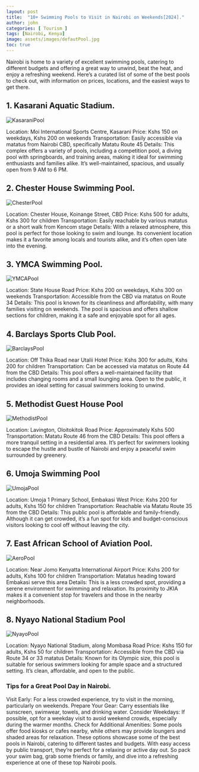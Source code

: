 ```yaml
---
layout: post
title:  "10+ Swimming Pools to Visit in Nairobi on Weekends[2024]."
author: john
categories: [ Tourism ]
tags: [Nairobi, Kenya]
image: assets/images/defautPool.jpg
toc: true
---
```

Nairobi is home to a variety of excellent swimming pools, catering to different budgets and offering a great way to unwind, beat the heat, and enjoy a refreshing weekend. Here’s a curated list of some of the best pools to check out, with information on prices, locations, and the easiest ways to get there.

<h2 id="kasarani-aquatic-stadium">1. Kasarani Aquatic Stadium.</h2>

<img src="../assets/images/KasaraniPool.jpg" alt="KasaraniPool">

Location: Moi International Sports Centre, Kasarani
Price: Kshs 150 on weekdays, Kshs 200 on weekends
Transportation: Easily accessible via matatus from Nairobi CBD, specifically Matatu Route 45
Details: This complex offers a variety of pools, including a competition pool, a diving pool with springboards, and training areas, making it ideal for swimming enthusiasts and families alike. It’s well-maintained, spacious, and usually open from 9 AM to 6 PM.

<h2 id="chester-house-swimming-pool">2. Chester House Swimming Pool.</h2>

<img src="../assets/images/ChesterPool.jfif" alt="ChesterPool">

Location: Chester House, Koinange Street, CBD
Price: Kshs 500 for adults, Kshs 300 for children
Transportation: Easily reachable by various matatus or a short walk from Kencom stage
Details: With a relaxed atmosphere, this pool is perfect for those looking to swim and lounge. Its convenient location makes it a favorite among locals and tourists alike, and it’s often open late into the evening.

<h2 id="ymca-swimming-pool">3. YMCA Swimming Pool.</h2>

<img src="../assets/images/YMCAPool.jfif" alt="YMCAPool">

Location: State House Road
Price: Kshs 200 on weekdays, Kshs 300 on weekends
Transportation: Accessible from the CBD via matatus on Route 34
Details: This pool is known for its cleanliness and affordability, with many families visiting on weekends. The pool is spacious and offers shallow sections for children, making it a safe and enjoyable spot for all ages.

<h2 id="barclays-sports-club-pool">4. Barclays Sports Club Pool.</h2>

<img src="../assets/images/BarclaysPool.jfif" alt="BarclaysPool">

Location: Off Thika Road near Utalii Hotel
Price: Kshs 300 for adults, Kshs 200 for children
Transportation: Can be accessed via matatus on Route 44 from the CBD
Details: This pool offers a well-maintained facility that includes changing rooms and a small lounging area. Open to the public, it provides an ideal setting for casual swimmers looking to unwind.

<h2 id="methodist-guest-house-pool">5. Methodist Guest House Pool</h2>

<img src="../assets/images/MethodistPool.jpg" alt="MethodistPool">

Location: Lavington, Oloitokitok Road
Price: Approximately Kshs 500
Transportation: Matatu Route 46 from the CBD
Details: This pool offers a more tranquil setting in a residential area. It’s perfect for swimmers looking to escape the hustle and bustle of Nairobi and enjoy a peaceful swim surrounded by greenery.

<h2 id="umoja-swimming-pool">6. Umoja Swimming Pool</h2>

<img src="../assets/images/UmojaPool.jpg" alt="UmojaPool">

Location: Umoja 1 Primary School, Embakasi West
Price: Kshs 200 for adults, Kshs 150 for children
Transportation: Reachable via Matatu Route 35 from the CBD
Details: This public pool is affordable and family-friendly. Although it can get crowded, it’s a fun spot for kids and budget-conscious visitors looking to cool off without leaving the city.

<h2 id="easa-pool">7. East African School of Aviation Pool.</h2>

<img src="../assets/images/AeroPool.jpg" alt="AeroPool">

Location: Near Jomo Kenyatta International Airport
Price: Kshs 200 for adults, Kshs 100 for children
Transportation: Matatus heading toward Embakasi serve this area
Details: This is a less crowded spot, providing a serene environment for swimming and relaxation. Its proximity to JKIA makes it a convenient stop for travelers and those in the nearby neighborhoods.

<h2 id="nyayo-national-stadium-pool">8. Nyayo National Stadium Pool</h2>

<img src="../assets/images/NyayoPool.jpg" alt="NyayoPool">

Location: Nyayo National Stadium, along Mombasa Road
Price: Kshs 150 for adults, Kshs 50 for children
Transportation: Accessible from the CBD via Route 34 or 33 matatus
Details: Known for its Olympic size, this pool is suitable for serious swimmers looking for ample space and a structured setting. It’s clean, affordable, and open to the public.

<h3 id="Tips-for-a-Great-Pool-Day-in-Nairobi">Tips for a Great Pool Day in Nairobi.</h3>
Visit Early: For a less crowded experience, try to visit in the morning, particularly on weekends.
Prepare Your Gear: Carry essentials like sunscreen, swimwear, towels, and drinking water.
Consider Weekdays: If possible, opt for a weekday visit to avoid weekend crowds, especially during the warmer months.
Check for Additional Amenities: Some pools offer food kiosks or cafes nearby, while others may provide loungers and shaded areas for relaxation.
These options showcase some of the best pools in Nairobi, catering to different tastes and budgets. With easy access by public transport, they’re perfect for a relaxing or active day out. So pack your swim bag, grab some friends or family, and dive into a refreshing experience at one of these top Nairobi pools.
